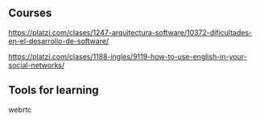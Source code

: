 ## Courses

https://platzi.com/clases/1247-arquitectura-software/10372-dificultades-en-el-desarrollo-de-software/

https://platzi.com/clases/1188-ingles/9119-how-to-use-english-in-your-social-networks/

## Tools for learning

webrtc
